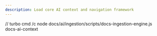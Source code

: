 ```yaml
---
description: Load core AI context and navigation framework
---
```


// turbo
cmd /c node docs/ai/ingestion/scripts/docs-ingestion-engine.js docs-ai-context

